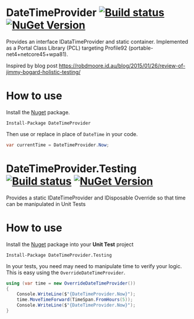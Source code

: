 DateTimeProvider [![Build status](https://ci.appveyor.com/api/projects/status/fx8d5f2apa553gge?svg=true)](https://ci.appveyor.com/project/dennisroche/datatimeprovider) [![NuGet Version](http://img.shields.io/nuget/v/DateTimeProvider.svg?style=flat)](https://www.nuget.org/packages/DateTimeProvider/)
=============

Provides an interface IDataTimeProvider and static container. Implemented as a Portal Class Library (PCL) targeting Profile92 (portable-net4+netcore45+wpa81).

Inspired by blog post https://robdmoore.id.au/blog/2015/01/26/review-of-jimmy-bogard-holistic-testing/

How to use
=============

Install the [Nuget](https://www.nuget.org/packages/DateTimeProvider) package.

    Install-Package DateTimeProvider

Then use or replace in place of `DateTime` in your code.

```c#
var currentTime = DateTimeProvider.Now;
```

DateTimeProvider.Testing [![Build status](https://ci.appveyor.com/api/projects/status/fx8d5f2apa553gge?svg=true)](https://ci.appveyor.com/project/dennisroche/datatimeprovider) [![NuGet Version](http://img.shields.io/nuget/v/DateTimeProvider.Testing.svg?style=flat)](https://www.nuget.org/packages/DateTimeProvider.Testing/)
=============

Provides a static IDateTimeProvider and IDisposable Override so that time can be manipulated in Unit Tests

How to use
=============

Install the [Nuget](https://www.nuget.org/packages/DateTimeProvider.Testing) package into your **Unit Test** project

    Install-Package DateTimeProvider.Testing

In your tests, you need may need to manipulate time to verify your logic. This is easy using the `OverrideDateTimeProvider`.

```c#
using (var time = new OverrideDateTimeProvider())
{
    Console.WriteLine($"{DateTimeProvider.Now}");
    time.MoveTimeForward(TimeSpan.FromHours(5));
    Console.WriteLine($"{DateTimeProvider.Now}");
}
```
